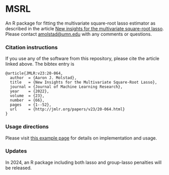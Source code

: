 # MSRL
An R package for fitting the multivariate square-root lasso estimator as described in the article [New insights for the multivariate square-root lasso](https://www.jmlr.org/papers/volume23/20-064/20-064.pdf). Please contact [amolstad@umn.edu](mailto:amolstad@umn.edu) with any comments or questions. 

### Citation instructions
If you use any of the software from this repository, please cite the article linked above. The bibtex entry is
```
@article{JMLR:v23:20-064,
  author  = {Aaron J. Molstad},
  title   = {New Insights for the Multivariate Square-Root Lasso},
  journal = {Journal of Machine Learning Research},
  year    = {2022},
  volume  = {23},
  number  = {66},
  pages   = {1--52},
  url     = {http://jmlr.org/papers/v23/20-064.html}
}
```
### Usage directions
Please visit [this example page](https://ajmolstad.github.io/docs/MSRL_Example.html) for details on implementation and usage. 

### Updates
In 2024, an R package including both lasso and group-lasso penalties will be released. 

